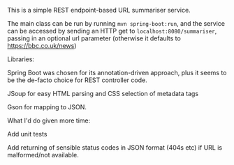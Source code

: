 This is a simple REST endpoint-based URL summariser service. 

The main class can be run by running `mvn spring-boot:run`, and the service can be accessed by sending an HTTP get to `localhost:8080/summariser`, passing in an optional url parameter (otherwise it defaults to https://bbc.co.uk/news)

Libraries:

Spring Boot was chosen for its annotation-driven approach, plus it seems to be the de-facto choice for REST controller code.

JSoup for easy HTML parsing and CSS selection of metadata tags

Gson for mapping to JSON.

What I'd do given more time:

Add unit tests

Add returning of sensible status codes in JSON format (404s etc) if URL is malformed/not available. 


 
